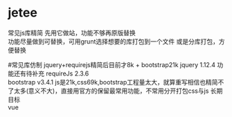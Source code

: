 # jetee
常见js库精简 先用它做站，功能不够再原版替换  
功能尽量做到可替换，可用grunt选择想要的库打包到一个文件 或是分库打包，方便替换  


#常见库仿制  jquery+requirejs精简后目前才8k + bootstrap21k 
jquery 1.12.4   功能还有待补充
requireJs 2.3.6  
bootstrap v3.4.1   js是21k,css69k,bootstrap工程量太大，就算重写相信也精简不了太多(意义不大)，直接用官方的保留最常用功能，不常用分开打包css与js
长期目标  
vue


 
